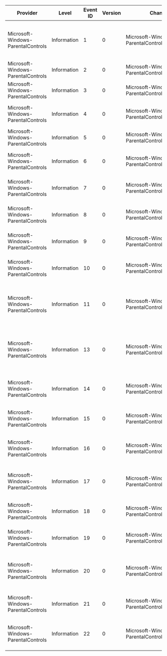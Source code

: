 Provider                            |  Level        |  Event ID  |  Version  |  Channel                                         |  Task                  |  Opcode  |  Keyword         |  Message
------------------------------------|---------------|------------|-----------|--------------------------------------------------|------------------------|----------|------------------|----------------------------------------------------------------------------------
Microsoft-Windows-ParentalControls  |  Information  |  1         |  0        |  Microsoft-Windows-ParentalControls/Operational  |  SettingChange         |  Modify  |  WPC             |  A Setting changed inside the parental controls settings
Microsoft-Windows-ParentalControls  |  Information  |  2         |  0        |  Microsoft-Windows-ParentalControls/Operational  |  GameStart             |  Launch  |  WPC ThirdParty  |  Generated when a game is run
Microsoft-Windows-ParentalControls  |  Information  |  3         |  0        |  Microsoft-Windows-ParentalControls/Operational  |  UrlVisit              |  Web     |  WPC             |  Generated when a URL is visited
Microsoft-Windows-ParentalControls  |  Information  |  4         |  0        |  Microsoft-Windows-ParentalControls/Operational  |  EmailReceived         |  Launch  |  WPC ThirdParty  |  Generated when an email is received
Microsoft-Windows-ParentalControls  |  Information  |  5         |  0        |  Microsoft-Windows-ParentalControls/Operational  |  EmailSent             |  Launch  |  WPC ThirdParty  |  Generated when an email is sent
Microsoft-Windows-ParentalControls  |  Information  |  6         |  0        |  Microsoft-Windows-ParentalControls/Operational  |  MediaPlayback         |  Launch  |  WPC ThirdParty  |  Generated when some media is played
Microsoft-Windows-ParentalControls  |  Information  |  7         |  0        |  Microsoft-Windows-ParentalControls/Operational  |  IMInvitation          |  Launch  |  WPC ThirdParty  |  Generated when an IM invitiation is sent
Microsoft-Windows-ParentalControls  |  Information  |  8         |  0        |  Microsoft-Windows-ParentalControls/Operational  |  IMJoin                |  Launch  |  WPC ThirdParty  |  Generated when a user joins an IM conversation
Microsoft-Windows-ParentalControls  |  Information  |  9         |  0        |  Microsoft-Windows-ParentalControls/Operational  |  IMLeave               |  Launch  |  WPC ThirdParty  |  Generated when a user leaves an IM conversation
Microsoft-Windows-ParentalControls  |  Information  |  10        |  0        |  Microsoft-Windows-ParentalControls/Operational  |  FileDownload          |  Web     |  WPC ThirdParty  |  Generated when a user downloads a file
Microsoft-Windows-ParentalControls  |  Information  |  11        |  0        |  Microsoft-Windows-ParentalControls/Operational  |  IMFeature             |  Launch  |  WPC ThirdParty  |  Generated when one of the IM features is used; like web chat; audio
Microsoft-Windows-ParentalControls  |  Information  |  13        |  0        |  Microsoft-Windows-ParentalControls/Operational  |  Custom                |  System  |  WPC ThirdParty  |  Generated by external applications that want to log parental control information
Microsoft-Windows-ParentalControls  |  Information  |  14        |  0        |  Microsoft-Windows-ParentalControls/Operational  |  EmailContact          |  Launch  |  WPC ThirdParty  |  Generated when an email contact is changed
Microsoft-Windows-ParentalControls  |  Information  |  15        |  0        |  Microsoft-Windows-ParentalControls/Operational  |  IMContact             |  Launch  |  WPC ThirdParty  |  Generated when an IM contact is changed
Microsoft-Windows-ParentalControls  |  Information  |  16        |  0        |  Microsoft-Windows-ParentalControls/Operational  |  Application Blocked   |  Launch  |  WPC             |  Generated when an application is blocked from running
Microsoft-Windows-ParentalControls  |  Information  |  17        |  0        |  Microsoft-Windows-ParentalControls/Operational  |  Application Override  |  Launch  |  WPC             |  Generated when an application override is requested
Microsoft-Windows-ParentalControls  |  Information  |  18        |  0        |  Microsoft-Windows-ParentalControls/Operational  |  WebOverride           |  Launch  |  WPC             |  Generated when a URL override is requested
Microsoft-Windows-ParentalControls  |  Information  |  19        |  0        |  Microsoft-Windows-ParentalControls/Operational  |  WebsiteVisit          |  Web     |  WPC             |  Generated when a website is visited
Microsoft-Windows-ParentalControls  |  Information  |  20        |  0        |  Microsoft-Windows-ParentalControls/Operational  |  Application           |  Launch  |  WPC             |  Generated when an application is started; stopped or blocked
Microsoft-Windows-ParentalControls  |  Information  |  21        |  0        |  Microsoft-Windows-ParentalControls/Operational  |  ComputerUsage         |  System  |  WPC             |  Generated when the computer is used
Microsoft-Windows-ParentalControls  |  Information  |  22        |  0        |  Microsoft-Windows-ParentalControls/Operational  |  ContentUsage          |  System  |  WPC             |  Generated when content is used or blocked
